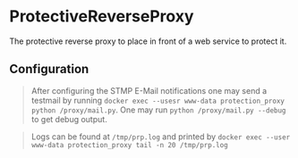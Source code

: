 # ProtectiveReverseProxy
The protective reverse proxy to place in front of a web service to protect it.


## Configuration

> After configuring the STMP E-Mail notifications one may send a testmail by 
> running `docker exec --usesr www-data protection_proxy python /proxy/mail.py`.
> One may run `python /proxy/mail.py --debug` to get debug output.

> Logs can be found at `/tmp/prp.log` and printed by
> `docker exec --user www-data protection_proxy tail -n 20 /tmp/prp.log`